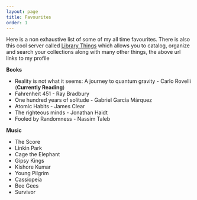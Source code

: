 ```yaml
---
layout: page
title: Favourites
order: 1
---
```


Here is a non exhaustive list of some of my all time favourites. There is also this cool server called [Library Things](https://www.librarything.com/) which allows you to catalog, organize and search your collections along with many other things, the above url links to my profile

**Books**

- Reality is not what it seems: A journey to quantum gravity - Carlo Rovelli (**Currently Reading**)
- Fahrenheit 451 - Ray Bradbury
- One hundred years of solitude - Gabriel García Márquez
- Atomic Habits - James Clear
- The righteous minds - Jonathan Haidt
- Fooled by Randomness - Nassim Taleb

**Music**

- The Score
- Linkin Park
- Cage the Elephant
- Gipsy Kings
- Kishore Kumar
- Young Pilgrim
- Cassiopeia
- Bee Gees
- Survivor